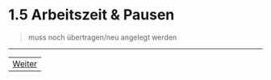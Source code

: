 # 1.5 Arbeitszeit & Pausen

> muss noch übertragen/neu angelegt werden

---

| |
| --- |
| [Weiter](/docs/1/6/README.md) |
